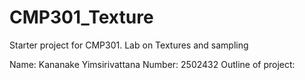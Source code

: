 # CMP301_Texture
Starter project for CMP301. Lab on Textures and sampling

Name: Kananake Yimsirivattana
Number: 2502432
Outline of project:
